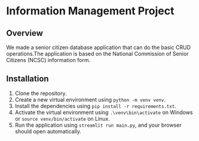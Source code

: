 # Information Management Project

## Overview

We made a senior citizen database application that can do the basic CRUD operations.The application is based on the National Commission of Senior Citizens (NCSC) information form.

## Installation

1. Clone the repository.
2. Create a new virtual environment using `python -m venv venv`.
3. Install the dependencies using `pip install -r requirements.txt`.
4. Activate the virtual environment using `.\venv\bin\activate` on Windows or `source venv/bin/activate` on Linux.
5. Run the application using `streamlit run main.py`, and your browser should open automatically.
